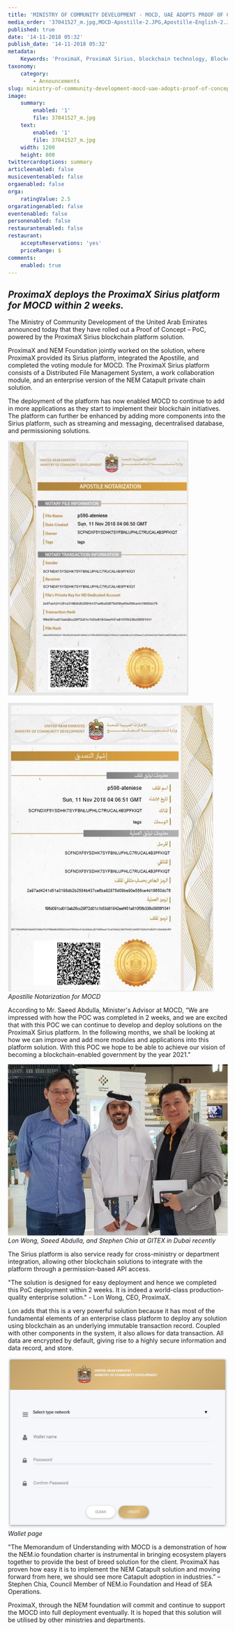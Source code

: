 ```yaml
---
title: 'MINISTRY OF COMMUNITY DEVELOPMENT - MOCD, UAE ADOPTS PROOF OF CONCEPT BY PROXIMAX'
media_order: '37041527_m.jpg,MOCD-Apostille-2.JPG,Apostille-English-2.JPG,MOCD-Wallet-1.jpg,mocd-close-up.jpg'
published: true
date: '14-11-2018 05:32'
publish_date: '14-11-2018 05:32'
metadata:
    Keywords: 'ProximaX, ProximaX Sirius, blockchain technology, Blockchain powered, Blockchain protocol, Distributed ledger technology, DLT, dlt, Distributed ledger, Decentralized database, Decentralized database technology, Decentralized storage, Decentralized storage technology, Decentralized supply chain, Decentralized streaming, Integrated and distributed ledger technology, IaDLt, Peer-to-peer technology, Peer to peer streaming, Peer to peer, Consensus mechanism, Consensus protocol, Asymmetric encryption, Data encryption, Off-chain storage, Off-chain streaming, Distributed File Management System, DFMS, Super Contract, Immutability, Data encryption, Encrypted by default, Permissioned, Permission based, Tokenomics, Token economics, Crypto trading, Cryptocurrency, Supply chain, CSD, Central Securities Depository, STO, Security Token Offering, Decentralized supply chain, STO, Private blockchain, DAapps, Decentralized applications, Blockchain apps, Streaming Layer, Streaming Node, Storage Layer, Storage Node, Sharded Information, Sharded Data, Use Case, Use Cases, Blockchain Consensus, Consensus Protocol, Enterprise Solution, Enterprise Solutions, System Integration, Transparency, Immutability, Irreversibility, Traceability, Proof of Bandwidth, Proof of Conflation Aggregate, Proof of Storage, Encryption, Data Security, Data Privacy, Cyber Security, Hackers, Hacking, Nodes, Public Chain, Private Chain, Hybrid Chain, Public & Private Chain, Catapult, SDK, SDKs, Software Development Kits, Super Contract, Super Contracts, Smart Contract, Smart Contracts, Peer-to-Peer , Peer-to-Peer Storage, Software-as-a-Service, SaaS, Lon Wong, PSP, PeerStream, PeerStream Protocol, Anonymous streaming, New Economic Model, New Economic Model Foundation, 482.solutions, Ministry of Community Development UAE, Dragonfly  Fintech, Xarcade, Testnet, Test network, Mainnet, Main network, Tokenomics, Token Economics, XPX, Crypto Currency, Crypto Currencies, Crypto Exchange, Crypto Exchanges, Bitcoin, Zero trust, Escrow, Onchain escrow, Trustless swaps, Trustless, Onion routing, SIM Identity attestation, ProximaX KYC, KYC, Know Your Customer, Know Your Counter Party, Onboarding Customer, Customer Onboarding, Identity Management, Identity Management System, Identity Verification, Identity Authentication, Anti-Money Laundering, AML, RegTech, Regulation Tech, Regulation Technology, GDPR, General Data Protection Regulation, EU GDPR, European Union GDPR, European Union General Data Protection Regulation, Knowyourcustomer, Compliance system, Compliance systems, , ProximaX Suite, Office Suite, Office Collaboration, Workforce Collaboration, Collaboration, Real Time Collaboration, Office suite, word processing, Office collaboration, File sharing, Decentralized file sharing, Real Time Editing, Office Productivity, Productivity, Office Applications, Microsoft Office, Word Processor, Word Processing, Microsoft Word Spreadsheet, Spreadsheets, Excel, Microsoft Excel, Presentation, Presentations, Microsoft Powerpoint, Powerpoint, Keynote, Collabora Office, LibreOffice, Collabora Productivity, Collabora Productivity Ltd,'
taxonomy:
    category:
        - Announcements
slug: ministry-of-community-development-mocd-uae-adopts-proof-of-concept-by-proximax
image:
    summary:
        enabled: '1'
        file: 37041527_m.jpg
    text:
        enabled: '1'
        file: 37041527_m.jpg
    width: 1200
    height: 800
twittercardoptions: summary
articleenabled: false
musiceventenabled: false
orgaenabled: false
orga:
    ratingValue: 2.5
orgaratingenabled: false
eventenabled: false
personenabled: false
restaurantenabled: false
restaurant:
    acceptsReservations: 'yes'
    priceRange: $
comments:
    enabled: true
---
```


## *ProximaX deploys the ProximaX Sirius platform for MOCD within 2 weeks.*


The Ministry of Community Development of the United Arab Emirates announced today that they have rolled out a Proof of Concept – PoC, powered by the ProximaX Sirius blockchain platform solution.

ProximaX and NEM Foundation jointly worked on the solution, where ProximaX provided its Sirius platform, integrated the Apostille, and completed the voting module for MOCD. The ProximaX Sirius platform consists of a Distributed File Management System, a work collaboration module, and an enterprise version of the NEM Catapult private chain solution.

The deployment of the platform has now enabled MOCD to continue to add in more applications as they start to implement their blockchain initiatives. The platform can further be enhanced by adding more components into the Sirius platform, such as streaming and messaging, decentralised database, and permissioning solutions.

![](Apostille-English-2.JPG)

![](MOCD-Apostille-2.JPG)
*Apostille Notarization for MOCD*

According to Mr. Saeed Abdulla, Minister's Advisor at MOCD, “We are impressed with how the POC was completed in 2 weeks, and we are excited that with this POC we can continue to develop and deploy solutions on the ProximaX Sirius platform. In the following months, we shall be looking at how we can improve and add more modules and applications into this platform solution. With this POC we hope to be able to achieve our vision of becoming a blockchain-enabled government by the year 2021.”

![](mocd-close-up.jpg)
*Lon Wong, Saeed Abdulla, and Stephen Chia at GITEX in Dubai recently*

The Sirius platform is also service ready for cross-ministry or department integration, allowing other blockchain solutions to integrate with the platform through a permission-based API access.

"The solution is designed for easy deployment and hence we completed this PoC deployment within 2 weeks. It is indeed a world-class production-quality enterprise solution." - Lon Wong, CEO, ProximaX.

Lon adds that this is a very powerful solution because it has most of the fundamental elements of an enterprise class platform to deploy any solution using blockchain as an underlying immutable transaction record. Coupled with other components in the system, it also allows for data transaction. All data are encrypted by default, giving rise to a highly secure information and data record, and store.

![](MOCD-Wallet-1.jpg)
*Wallet page*

"The Memorandum of Understanding with MOCD is a demonstration of how the NEM.io foundation charter is instrumental in bringing ecosystem players together to provide the best of breed solution for the client. ProximaX has proven how easy it is to implement the NEM Catapult solution and moving forward from here, we should see more Catapult adoption in industries.” – Stephen Chia, Council Member of NEM.io Foundation and Head of SEA Operations.

ProximaX, through the NEM foundation will commit and continue to support the MOCD into full deployment eventually. It is hoped that this solution will be utilised by other ministries and departments.
